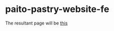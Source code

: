 # paito-pastry-website-fe

The resultant page will be [this](https://www.lolascupcakes.co.uk/SubMenu1/6/Cakes.htm)
